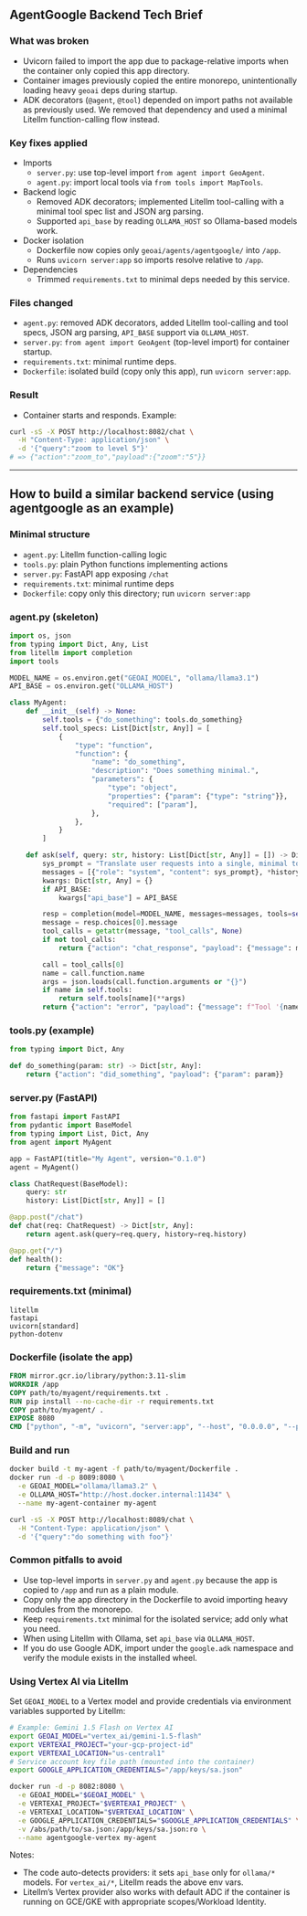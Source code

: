 ## AgentGoogle Backend Tech Brief

### What was broken
- Uvicorn failed to import the app due to package-relative imports when the container only copied this app directory.
- Container images previously copied the entire monorepo, unintentionally loading heavy `geoai` deps during startup.
- ADK decorators (`@agent`, `@tool`) depended on import paths not available as previously used. We removed that dependency and used a minimal Litellm function-calling flow instead.

### Key fixes applied
- Imports
  - `server.py`: use top-level import `from agent import GeoAgent`.
  - `agent.py`: import local tools via `from tools import MapTools`.
- Backend logic
  - Removed ADK decorators; implemented Litellm tool-calling with a minimal tool spec list and JSON arg parsing.
  - Supported `api_base` by reading `OLLAMA_HOST` so Ollama-based models work.
- Docker isolation
  - Dockerfile now copies only `geoai/agents/agentgoogle/` into `/app`.
  - Runs `uvicorn server:app` so imports resolve relative to `/app`.
- Dependencies
  - Trimmed `requirements.txt` to minimal deps needed by this service.

### Files changed
- `agent.py`: removed ADK decorators, added Litellm tool-calling and tool specs, JSON arg parsing, `API_BASE` support via `OLLAMA_HOST`.
- `server.py`: `from agent import GeoAgent` (top-level import) for container startup.
- `requirements.txt`: minimal runtime deps.
- `Dockerfile`: isolated build (copy only this app), run `uvicorn server:app`.

### Result
- Container starts and responds. Example:

```bash
curl -sS -X POST http://localhost:8082/chat \
  -H "Content-Type: application/json" \
  -d '{"query":"zoom to level 5"}'
# => {"action":"zoom_to","payload":{"zoom":"5"}}
```

---

## How to build a similar backend service (using agentgoogle as an example)

### Minimal structure
- `agent.py`: Litellm function-calling logic
- `tools.py`: plain Python functions implementing actions
- `server.py`: FastAPI app exposing `/chat`
- `requirements.txt`: minimal runtime deps
- `Dockerfile`: copy only this directory; run `uvicorn server:app`

### agent.py (skeleton)
```python
import os, json
from typing import Dict, Any, List
from litellm import completion
import tools

MODEL_NAME = os.environ.get("GEOAI_MODEL", "ollama/llama3.1")
API_BASE = os.environ.get("OLLAMA_HOST")

class MyAgent:
    def __init__(self) -> None:
        self.tools = {"do_something": tools.do_something}
        self.tool_specs: List[Dict[str, Any]] = [
            {
                "type": "function",
                "function": {
                    "name": "do_something",
                    "description": "Does something minimal.",
                    "parameters": {
                        "type": "object",
                        "properties": {"param": {"type": "string"}},
                        "required": ["param"],
                    },
                },
            }
        ]

    def ask(self, query: str, history: List[Dict[str, Any]] = []) -> Dict[str, Any]:
        sys_prompt = "Translate user requests into a single, minimal tool call."
        messages = [{"role": "system", "content": sys_prompt}, *history, {"role": "user", "content": query}]
        kwargs: Dict[str, Any] = {}
        if API_BASE:
            kwargs["api_base"] = API_BASE

        resp = completion(model=MODEL_NAME, messages=messages, tools=self.tool_specs, **kwargs)
        message = resp.choices[0].message
        tool_calls = getattr(message, "tool_calls", None)
        if not tool_calls:
            return {"action": "chat_response", "payload": {"message": message.content}}

        call = tool_calls[0]
        name = call.function.name
        args = json.loads(call.function.arguments or "{}")
        if name in self.tools:
            return self.tools[name](**args)
        return {"action": "error", "payload": {"message": f"Tool '{name}' not found."}}
```

### tools.py (example)
```python
from typing import Dict, Any

def do_something(param: str) -> Dict[str, Any]:
    return {"action": "did_something", "payload": {"param": param}}
```

### server.py (FastAPI)
```python
from fastapi import FastAPI
from pydantic import BaseModel
from typing import List, Dict, Any
from agent import MyAgent

app = FastAPI(title="My Agent", version="0.1.0")
agent = MyAgent()

class ChatRequest(BaseModel):
    query: str
    history: List[Dict[str, Any]] = []

@app.post("/chat")
def chat(req: ChatRequest) -> Dict[str, Any]:
    return agent.ask(query=req.query, history=req.history)

@app.get("/")
def health():
    return {"message": "OK"}
```

### requirements.txt (minimal)
```text
litellm
fastapi
uvicorn[standard]
python-dotenv
```

### Dockerfile (isolate the app)
```dockerfile
FROM mirror.gcr.io/library/python:3.11-slim
WORKDIR /app
COPY path/to/myagent/requirements.txt .
RUN pip install --no-cache-dir -r requirements.txt
COPY path/to/myagent/ .
EXPOSE 8080
CMD ["python", "-m", "uvicorn", "server:app", "--host", "0.0.0.0", "--port", "8080"]
```

### Build and run
```bash
docker build -t my-agent -f path/to/myagent/Dockerfile .
docker run -d -p 8089:8080 \
  -e GEOAI_MODEL="ollama/llama3.2" \
  -e OLLAMA_HOST="http://host.docker.internal:11434" \
  --name my-agent-container my-agent

curl -sS -X POST http://localhost:8089/chat \
  -H "Content-Type: application/json" \
  -d '{"query":"do something with foo"}'
```

### Common pitfalls to avoid
- Use top-level imports in `server.py` and `agent.py` because the app is copied to `/app` and run as a plain module.
- Copy only the app directory in the Dockerfile to avoid importing heavy modules from the monorepo.
- Keep `requirements.txt` minimal for the isolated service; add only what you need.
- When using Litellm with Ollama, set `api_base` via `OLLAMA_HOST`.
- If you do use Google ADK, import under the `google.adk` namespace and verify the module exists in the installed wheel.

### Using Vertex AI via Litellm
Set `GEOAI_MODEL` to a Vertex model and provide credentials via environment variables supported by Litellm:

```bash
# Example: Gemini 1.5 Flash on Vertex AI
export GEOAI_MODEL="vertex_ai/gemini-1.5-flash"
export VERTEXAI_PROJECT="your-gcp-project-id"
export VERTEXAI_LOCATION="us-central1"
# Service account key file path (mounted into the container)
export GOOGLE_APPLICATION_CREDENTIALS="/app/keys/sa.json"

docker run -d -p 8082:8080 \
  -e GEOAI_MODEL="$GEOAI_MODEL" \
  -e VERTEXAI_PROJECT="$VERTEXAI_PROJECT" \
  -e VERTEXAI_LOCATION="$VERTEXAI_LOCATION" \
  -e GOOGLE_APPLICATION_CREDENTIALS="$GOOGLE_APPLICATION_CREDENTIALS" \
  -v /abs/path/to/sa.json:/app/keys/sa.json:ro \
  --name agentgoogle-vertex my-agent
```

Notes:
- The code auto-detects providers: it sets `api_base` only for `ollama/*` models. For `vertex_ai/*`, Litellm reads the above env vars.
- Litellm’s Vertex provider also works with default ADC if the container is running on GCE/GKE with appropriate scopes/Workload Identity.


